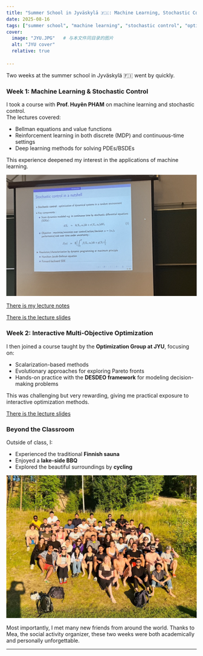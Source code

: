 ```yaml
---
title: "Summer School in Jyväskylä 🇫🇮: Machine Learning, Stochastic Control, and Multi-Objective Optimization"
date: 2025-08-16
tags: ["summer school", "machine learning", "stochastic control", "optimization"]
cover:
  image: "JYU.JPG"   # 与本文件同目录的图片
  alt: "JYU cover"
  relative: true

---
```


Two weeks at the summer school in Jyväskylä 🇫🇮 went by quickly.

### Week 1: Machine Learning & Stochastic Control  
I took a course with **Prof. Huyên PHAM** on machine learning and stochastic control.  
The lectures covered:  
- Bellman equations and value functions  
- Reinforcement learning in both discrete (MDP) and continuous-time settings  
- Deep learning methods for solving PDEs/BSDEs  

This experience deepened my interest in the applications of machine learning.

![Lecture slides on Stochastic Control](MA1.png)

[There is my lecture notes](ML_SC.pdf)

[There is the lecture slides](https://users.jyu.fi/~geiss/workshops/ma1-2025/ma1.html)




### Week 2: Interactive Multi-Objective Optimization  
I then joined a course taught by the **Optimization Group at JYU**, focusing on:  
- Scalarization-based methods  
- Evolutionary approaches for exploring Pareto fronts  
- Hands-on practice with the **DESDEO framework** for modeling decision-making problems  

This was challenging but very rewarding, giving me practical exposure to interactive optimization methods.  

[There is the lecture slides](/Op/)

### Beyond the Classroom  
Outside of class, I:  
- Experienced the traditional **Finnish sauna**  
- Enjoyed a **lake-side BBQ**  
- Explored the beautiful surroundings by **cycling**  

![group photo](IMG_5241.JPG)

Most importantly, I met many new friends from around the world. Thanks to Mea, the social activity organizer, these two weeks were both academically and personally unforgettable.  

---

